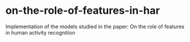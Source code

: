 # on-the-role-of-features-in-har
Implementation of the models studied in the paper: On the role of features in human activity recognition
